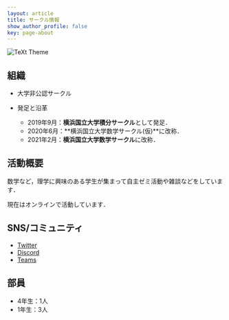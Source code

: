 ```yaml
---
layout: article
title: サークル情報
show_author_profile: false
key: page-about
---
```


![TeXt Theme](https://raw.githubusercontent.com/ynu-math/ynu-math.github.io/master/assets/images/logo.png)

## 組織

- 大学非公認サークル

- 発足と沿革
  - 2019年9月：**横浜国立大学積分サークル**として発足．
  - 2020年6月：**横浜国立大学数学サークル(仮)**に改称．
  - 2021年2月：**横浜国立大学数学サークル**に改称．

## 活動概要

数学など，理学に興味のある学生が集まって自主ゼミ活動や雑談などをしています．

現在はオンラインで活動しています．

## SNS/コミュニティ

- [Twitter](https://twitter.com/ynu_integral)
- [Discord](https://discord.gg/9RTQz3FyQc)
- [Teams](https://teams.microsoft.com/join/9cypkdpsheqm)

## 部員

- 4年生：1人
- 1年生：3人